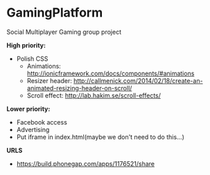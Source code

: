 GamingPlatform
==============
Social Multiplayer Gaming group project

**High priority:**
* Polish CSS
  * Animations: http://ionicframework.com/docs/components/#animations
  * Resizer header: http://callmenick.com/2014/02/18/create-an-animated-resizing-header-on-scroll/
  * Scroll effect: http://lab.hakim.se/scroll-effects/

**Lower priority:**
* Facebook access
* Advertising
* Put iframe in index.html(maybe we don't need to do this...)

**URLS**
* https://build.phonegap.com/apps/1176521/share
